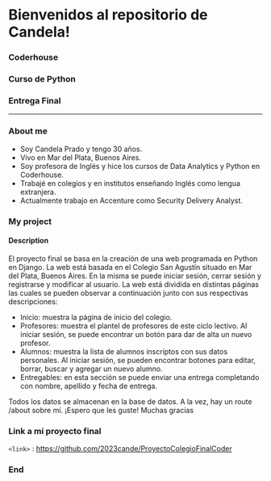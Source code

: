 # Bienvenidos al repositorio de Candela!

### Coderhouse
### Curso de Python 
### Entrega Final 

----------------------------------
### About me
- Soy Candela Prado y tengo 30 años.
- Vivo en Mar del Plata, Buenos Aires.
- Soy profesora de Inglés y hice los cursos de Data Analytics y Python en Coderhouse.
- Trabajé en colegios y en institutos enseñando Inglés como lengua extranjera.
- Actualmente trabajo en Accenture como Security Delivery Analyst.

### My project
#### Description

El proyecto final se basa en la creación de una web programada en Python en Django. La web está basada en el Colegio San Agustín situado en Mar del Plata, Buenos Aires. En la misma se puede iniciar sesión, cerrar sesión y registrarse y modificar al usuario. La web está dividida en distintas páginas las cuales se pueden observar a continuación junto con sus respectivas descripciones:

- Inicio: muestra la página de inicio del colegio.
- Profesores: muestra el plantel de profesores de este ciclo lectivo. Al iniciar sesión, se puede encontrar un botón para dar de alta un nuevo profesor.
- Alumnos: muestra la lista de alumnos inscriptos con sus datos personales. Al iniciar sesión, se pueden encontrar botones para editar, borrar, buscar y agregar un nuevo alumno.
- Entregables: en esta sección se puede enviar una entrega completando con nombre, apellido y fecha de entrega.

Todos los datos se almacenan en la base de datos. A la vez, hay un route /about sobre mí. ¡Espero que les guste! Muchas gracias 

### Link a mi proyecto final

`<link>` : https://github.com/2023cande/ProyectoColegioFinalCoder

### End 
